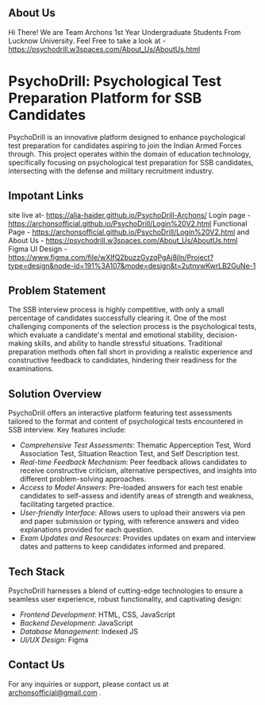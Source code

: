 ## About Us
Hi There! We are Team Archons 1st Year Undergraduate Students From Lucknow University.
Feel Free to take a look at - https://psychodrill.w3spaces.com/About_Us/AboutUs.html


# PsychoDrill: Psychological Test Preparation Platform for SSB Candidates

PsychoDrill is an innovative platform designed to enhance psychological test preparation for candidates aspiring to join the Indian Armed Forces through. This project operates within the domain of education technology, specifically focusing on psychological test preparation for SSB candidates, intersecting with the defense and military recruitment industry.


## Impotant Links
site live at-  https://alia-haider.github.io/PsychoDrill-Archons/
Login page - https://archonsofficial.github.io/PsychoDrill/Login%20V2.html
Functional Page - https://archonsofficial.github.io/PsychoDrill/Login%20V2.html and 
About Us - https://psychodrill.w3spaces.com/About_Us/AboutUs.html
Figma UI Design - https://www.figma.com/file/wXlfQ2buzzGyzqPgAj8jln/Project?type=design&node-id=191%3A107&mode=design&t=2utnywKwrLB2GuNe-1


## Problem Statement

The SSB interview process is highly competitive, with only a small percentage of candidates successfully clearing it. One of the most challenging components of the selection process is the psychological tests, which evaluate a candidate's mental and emotional stability, decision-making skills, and ability to handle stressful situations. Traditional preparation methods often fall short in providing a realistic experience and constructive feedback to candidates, hindering their readiness for the examinations.

## Solution Overview

PsychoDrill offers an interactive platform featuring test assessments tailored to the format and content of psychological tests encountered in SSB interview. Key features include:

- *Comprehensive Test Assessments*:  Thematic Apperception Test, Word Association Test, Situation Reaction Test, and Self Description test.
- *Real-time Feedback Mechanism*: Peer feedback allows candidates to receive constructive criticism, alternative perspectives, and insights into different problem-solving approaches.
- *Access to Model Answers*: Pre-loaded answers for each test enable candidates to self-assess and identify areas of strength and weakness, facilitating targeted practice.
- *User-friendly Interface*: Allows users to upload their answers via pen and paper submission or typing, with reference answers and video explanations provided for each question.
- *Exam Updates and Resources*: Provides updates on exam and interview dates and patterns to keep candidates informed and prepared.

## Tech Stack

PsychoDrill harnesses a blend of cutting-edge technologies to ensure a seamless user experience, robust functionality, and captivating design:

- *Frontend Development*: HTML, CSS, JavaScript
- *Backend Development*: JavaScript
- *Database Management*: Indexed JS
- *UI/UX Design*: Figma




## Contact Us

For any inquiries or support, please contact us at archonsofficial@gmail.com .
